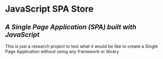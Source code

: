 # JavaScript SPA Store

## _A Single Page Application (SPA) built with JavaScript_

This is just a research project to test what it would be like to create a Single Page Application without using any framework or library
